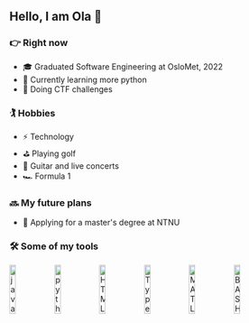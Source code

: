 ## Hello, I am Ola 🤙

### :point_right: Right now
- :mortar_board: Graduated Software Engineering at OsloMet, 2022
- :snake: Currently learning more python
- 🚩 Doing CTF challenges

### 🏌️ Hobbies 
- ⚡ Technology
- :golf: Playing golf
- :guitar: Guitar and live concerts
- 🏎️ Formula 1

### 🔜 My future plans
- :triangular_ruler: Applying for a master's degree at NTNU

### :hammer_and_wrench: Some of my tools
<a href="https://www.oracle.com/java/technologies/java-se-glance.html"><img alt="java" src="https://user-images.githubusercontent.com/55551449/108740124-9fd22d00-7535-11eb-8fb8-4afde22b3aaa.png" width="15%"></img></a>
<a href="https://www.python.org"><img alt="python" src="https://user-images.githubusercontent.com/55551449/108740115-9e086980-7535-11eb-8209-b268065c8956.png" width="15%"></img></a>
<a href="https://html.spec.whatwg.org"><img alt="HTML5" src="https://user-images.githubusercontent.com/55551449/108740566-1707c100-7536-11eb-849a-d10e1f9d8201.png" width="15%"></img></a>
<a href="http://typescriptlang.org"><img alt="TypeScript" src="https://user-images.githubusercontent.com/55551449/108741600-305d3d00-7537-11eb-88df-439a1ee85ba9.png" width="15%"></img></a>
<a href="https://www.mathworks.com/products/matlab.html"><img alt="MATLAB" src="https://user-images.githubusercontent.com/55551449/108742889-84b4ec80-7538-11eb-9aee-6e2d0a0b7819.png" width="15%"></img></a>
<a href="https://www.gnu.org/software/bash/"><img alt="BASH" src="https://user-images.githubusercontent.com/55551449/108742450-fe98a600-7537-11eb-952c-837b66be45bb.png" width="15%"></img></a>

<!--
**olagberg/olagberg** is a ✨ _special_ ✨ repository because its `README.md` (this file) appears on your GitHub profile.

Here are some ideas to get you started:

- 🔭 I’m currently working on ...
- 🌱 I’m currently learning ...
- 👯 I’m looking to collaborate on ...
- 🤔 I’m looking for help with ...
- 💬 Ask me about ...
- 📫 How to reach me: ...
- 😄 Pronouns: ...
- ⚡ Fun fact: ...
-->
